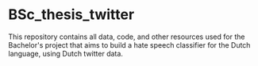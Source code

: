 # BSc_thesis_twitter

This repository contains all data, code, and other resources used for the Bachelor's project that aims to build a hate speech classifier for the Dutch language, using Dutch twitter data.
